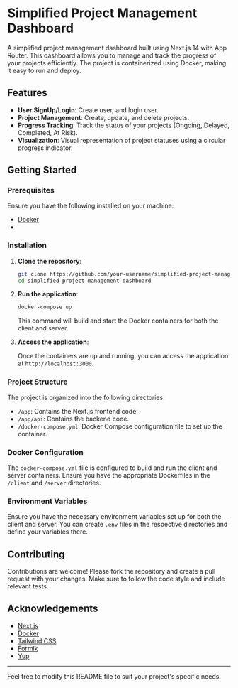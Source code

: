 # Simplified Project Management Dashboard

A simplified project management dashboard built using Next.js 14 with App Router. This dashboard allows you to manage and track the progress of your projects efficiently. The project is containerized using Docker, making it easy to run and deploy.

## Features
- **User SignUp/Login**: Create user, and login user.
- **Project Management**: Create, update, and delete projects.
- **Progress Tracking**: Track the status of your projects (Ongoing, Delayed, Completed, At Risk).
- **Visualization**: Visual representation of project statuses using a circular progress indicator.

## Getting Started

### Prerequisites

Ensure you have the following installed on your machine:

- [Docker](https://www.docker.com/get-started)
- 
### Installation

1. **Clone the repository**:

    ```sh
    git clone https://github.com/your-username/simplified-project-management-dashboard.git
    cd simplified-project-management-dashboard
    ```

2. **Run the application**:

    ```sh
    docker-compose up
    ```

    This command will build and start the Docker containers for both the client and server.

3. **Access the application**:

    Once the containers are up and running, you can access the application at `http://localhost:3000`.

### Project Structure

The project is organized into the following directories:

- `/app`: Contains the Next.js frontend code.
- `/app/api`: Contains the backend code.
- `/docker-compose.yml`: Docker Compose configuration file to set up the container.

### Docker Configuration

The `docker-compose.yml` file is configured to build and run the client and server containers. Ensure you have the appropriate Dockerfiles in the `/client` and `/server` directories.


### Environment Variables

Ensure you have the necessary environment variables set up for both the client and server. You can create `.env` files in the respective directories and define your variables there.

## Contributing

Contributions are welcome! Please fork the repository and create a pull request with your changes. Make sure to follow the code style and include relevant tests.


## Acknowledgements

- [Next.js](https://nextjs.org/)
- [Docker](https://www.docker.com/)
- [Tailwind CSS](https://tailwindcss.com/)
- [Formik](https://formik.org/)
- [Yup](https://github.com/jquense/yup)

---

Feel free to modify this README file to suit your project's specific needs.
